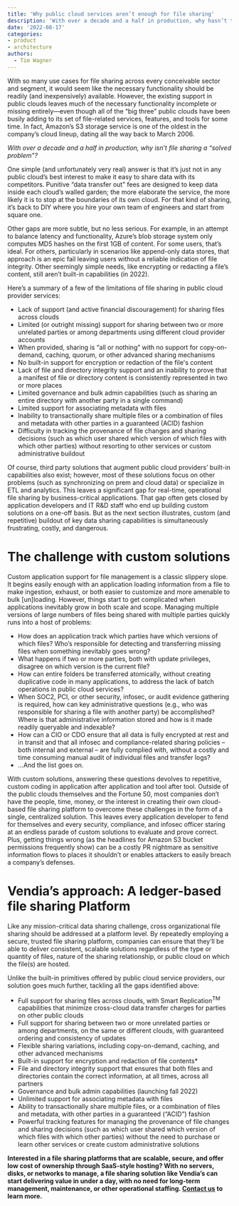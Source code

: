 ```yaml
---
title: 'Why public cloud services aren’t enough for file sharing'
description: 'With over a decade and a half in production, why hasn’t the industry solved the problem of multi-party, multi-cloud file sharing?'
date: '2022-08-17'
categories:
- product
- architecture
authors:
  - Tim Wagner
---
```



With so many use cases for file sharing across every conceivable sector and segment, it would seem like the necessary functionality should be readily (and inexpensively) available. However, the existing support in public clouds leaves much of the necessary functionality incomplete or missing entirely—even though all of the “big three” public clouds have been busily adding to its set of file-related services, features, and tools for some time. In fact, Amazon’s S3 storage service is one of the oldest in the company’s cloud lineup, dating all the way back to March 2006.

_With over a decade and a half in production, why isn’t file sharing a “solved problem”?_

One simple (and unfortunately very real) answer is that it’s just not in any public cloud’s best interest to make it easy to share data with its competitors. Punitive “data transfer out” fees are designed to keep data inside each cloud’s walled garden; the more elaborate the service, the more likely it is to stop at the boundaries of its own cloud. For that kind of sharing, it’s back to DIY where you hire your own team of engineers and start from square one.

Other gaps are more subtle, but no less serious. For example, in an attempt to balance latency and functionality, Azure’s blob storage system only computes MD5 hashes on the first 1GB of content. For some users, that’s ideal. For others, particularly in scenarios like append-only data stores, that approach is an epic fail leaving users without a reliable indication of file integrity. Other seemingly simple needs, like encrypting or redacting a file’s content, still aren’t built-in capabilities (in 2022).

Here’s a summary of a few of the limitations of file sharing in public cloud provider services:



* Lack of support (and active financial discouragement) for sharing files across clouds
* Limited (or outright missing) support for sharing between two or more unrelated parties or among departments using different cloud provider accounts
* When provided, sharing is “all or nothing” with no support for copy-on-demand, caching, quorum, or other advanced sharing mechanisms
* No built-in support for encryption or redaction of the file's content
* Lack of file and directory integrity support and an inability to prove that a manifest of file or directory content is consistently represented in two or more places
* Limited governance and bulk admin capabilities (such as sharing an entire directory with another party in a single command)
* Limited support for associating metadata with files
* Inability to transactionally share multiple files or a combination of files and metadata with other parties in a guaranteed (ACID) fashion
* Difficulty in tracking the provenance of file changes and sharing decisions (such as which user shared which version of which files with which other parties) without resorting  to other services or custom administrative buildout

Of course, third party solutions that augment public cloud providers’ built-in capabilities also exist; however, most of these solutions focus on other problems (such as synchronizing on prem and cloud data) or specialize in ETL and analytics. This leaves a significant gap for real-time, operational file sharing by business-critical applications. That gap often gets closed by application developers and IT R&D staff who end up building custom solutions on a one-off basis. But as the next section illustrates, custom (and repetitive) buildout of key data sharing capabilities is simultaneously frustrating, costly, and dangerous.


# The challenge with custom solutions

Custom application support for file management is a classic slippery slope. It begins easily enough with an application loading information from a file to make ingestion, exhaust, or both easier to customize and more amenable to bulk [un]loading. However, things start to get complicated when applications inevitably grow in both scale and scope. Managing multiple versions of large numbers of files being shared with multiple parties quickly runs into a host of problems:



* How does an application track which parties have which versions of which files? Who’s responsible for detecting and transferring missing files when something inevitably goes wrong?
* What happens if two or more parties, both with update privileges, disagree on which version is the current file?
* How can entire folders be transferred atomically, without creating duplicative code in many applications, to address the lack of batch operations in public cloud services?
* When SOC2, PCI, or other security, infosec, or audit evidence gathering is required, how can key administrative questions (e.g., who was responsible for sharing a file with another party) be accomplished? Where is that administrative information stored and how is it made readily queryable and indexable?
* How can a CIO or CDO ensure that all data is fully encrypted at rest and in transit and that all infosec and compliance-related sharing policies – both internal and external – are fully complied with, without a costly and time consuming manual audit of individual files and transfer logs?
* …And the list goes on. 

With custom solutions, answering these questions devolves to repetitive, custom coding in application after application and tool after tool. Outside of the public clouds themselves and the Fortune 50, most companies don’t have the people, time, money, or the interest in creating their own cloud-based file sharing platform to overcome these challenges in the form of a single, centralized solution. This leaves every application developer to fend for themselves and every security, compliance, and infosec officer staring at an endless parade of custom solutions to evaluate and prove correct. Plus, getting things wrong (as the headlines for Amazon S3 bucket permissions frequently show) can be a costly PR nightmare as sensitive information flows to places it shouldn’t or enables attackers to easily breach a company’s defenses.


# Vendia’s approach: A ledger-based file sharing Platform

Like any mission-critical data sharing challenge, cross organizational file sharing should be addressed at a platform level. By repeatedly employing a secure, trusted file sharing platform, companies can ensure that they’ll be able to deliver consistent, scalable solutions regardless of the type or quantity of files, nature of the sharing relationship, or public cloud on which the file(s) are hosted.

Unlike the built-in primitives offered by public cloud service providers, our solution goes much further, tackling all the gaps identified above:



* Full support for sharing files across clouds, with Smart Replication<sup>TM</sup> capabilities that minimize cross-cloud data transfer charges for parties on other public clouds
* Full support for sharing between two or more unrelated parties or among departments, on the same or different clouds, with guaranteed ordering and consistency of updates
* Flexible sharing variations, including copy-on-demand, caching, and other advanced mechanisms
* Built-in support for encryption and redaction of file contents*
* File and directory integrity support that ensures that both files and directories contain the correct information, at all times, across all partners
* Governance and bulk admin capabilities (launching fall 2022)
* Unlimited support for associating metadata with files
* Ability to transactionally share multiple files, or a combination of files and metadata, with other parties in a guaranteed (“ACID”) fashion
* Powerful tracking features for managing the provenance of file changes and sharing decisions (such as which user shared which version of which files with which other parties) without the need to purchase or learn other services or create custom administrative solutions

 

**Interested in a file sharing platforms that are scalable, secure, and offer low cost of ownership through SaaS-style hosting? With no servers, disks, or networks to manage, a file sharing solution like Vendia’s can start delivering value in under a day, with no need for long-term management, maintenance, or other operational staffing. [Contact us](https://www.vendia.com/contact-us) to learn more.**
